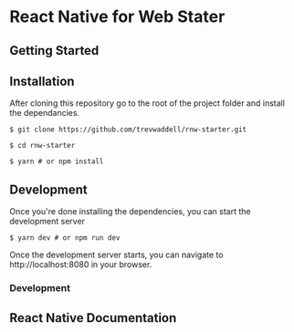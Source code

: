 # React Native for Web Stater

## Getting Started

## Installation

After cloning this repository go to the root of the project folder and install the dependancies.

```
$ git clone https://github.com/trevwaddell/rnw-starter.git

$ cd rnw-starter

$ yarn # or npm install
```

## Development

Once you're done installing the dependencies, you can start the development server

```
$ yarn dev # or npm run dev
```

Once the development server starts, you can navigate to http://localhost:8080 in your browser.

### Development

## React Native Documentation
